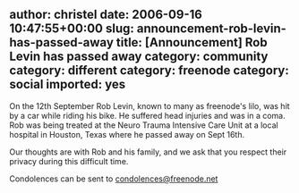 author: christel
date: 2006-09-16 10:47:55+00:00
slug: announcement-rob-levin-has-passed-away
title: [Announcement] Rob Levin has passed away
category: community
category: different
category: freenode
category: social
imported: yes
---
On the 12th September Rob Levin, known to many as freenode's lilo, was hit by a car while riding his bike. He suffered head injuries and was in a coma. Rob was being treated at the Neuro Trauma Intensive Care Unit at a local hospital in Houston, Texas where he passed away on Sept 16th.

Our thoughts are with Rob and his family, and we ask that you respect their privacy during this difficult time.

Condolences can be sent to condolences@freenode.net
